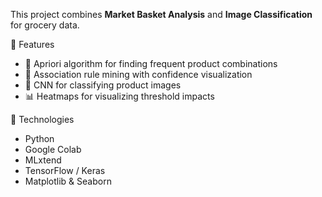 This project combines **Market Basket Analysis** and **Image Classification** for grocery data.

🧠 Features

- 🛒 Apriori algorithm for finding frequent product combinations
- 🔗 Association rule mining with confidence visualization
- 📸 CNN for classifying product images
- 📊 Heatmaps for visualizing threshold impacts

🚀 Technologies

- Python
- Google Colab
- MLxtend
- TensorFlow / Keras
- Matplotlib & Seaborn

